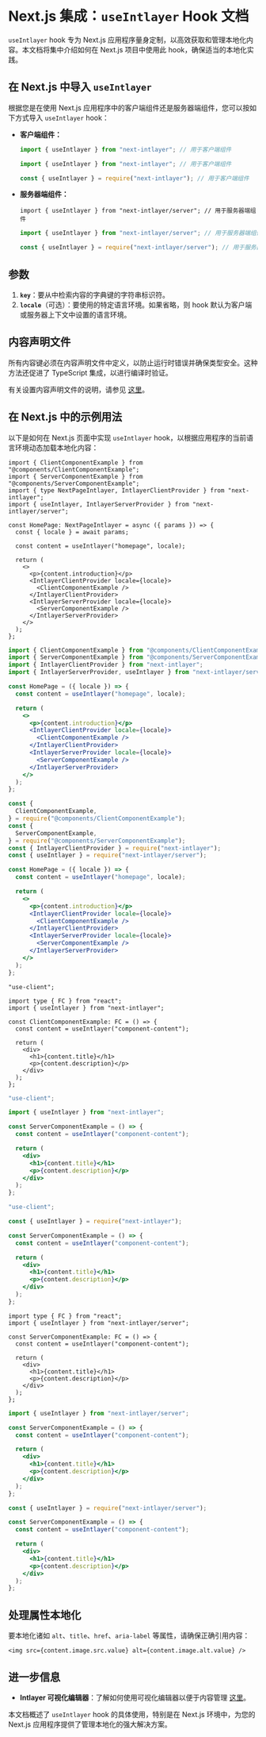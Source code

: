 # Next.js 集成：`useIntlayer` Hook 文档

`useIntlayer` hook 专为 Next.js 应用程序量身定制，以高效获取和管理本地化内容。本文档将集中介绍如何在 Next.js 项目中使用此 hook，确保适当的本地化实践。

## 在 Next.js 中导入 `useIntlayer`

根据您是在使用 Next.js 应用程序中的客户端组件还是服务器端组件，您可以按如下方式导入 `useIntlayer` hook：

- **客户端组件：**

  ```typescript codeFormat="typescript"
  import { useIntlayer } from "next-intlayer"; // 用于客户端组件
  ```

  ```javascript codeFormat="esm"
  import { useIntlayer } from "next-intlayer"; // 用于客户端组件
  ```

  ```javascript codeFormat="commonjs"
  const { useIntlayer } = require("next-intlayer"); // 用于客户端组件
  ```

- **服务器端组件：**

  ```tsx codeFormat="typescript"
  import { useIntlayer } from "next-intlayer/server"; // 用于服务器端组件
  ```

  ```javascript codeFormat="esm"
  import { useIntlayer } from "next-intlayer/server"; // 用于服务器端组件
  ```

  ```javascript codeFormat="commonjs"
  const { useIntlayer } = require("next-intlayer/server"); // 用于服务器端组件
  ```

## 参数

1. **`key`**：要从中检索内容的字典键的字符串标识符。
2. **`locale`**（可选）：要使用的特定语言环境。如果省略，则 hook 默认为客户端或服务器上下文中设置的语言环境。

## 内容声明文件

所有内容键必须在内容声明文件中定义，以防止运行时错误并确保类型安全。这种方法还促进了 TypeScript 集成，以进行编译时验证。

有关设置内容声明文件的说明，请参见 [这里](https://github.com/aymericzip/intlayer/blob/main/docs/zh/content_declaration/get_started.md)。

## 在 Next.js 中的示例用法

以下是如何在 Next.js 页面中实现 `useIntlayer` hook，以根据应用程序的当前语言环境动态加载本地化内容：

```tsx fileName="src/pages/[locale]/index.tsx" codeFormat="typescript"
import { ClientComponentExample } from "@components/ClientComponentExample";
import { ServerComponentExample } from "@components/ServerComponentExample";
import { type NextPageIntlayer, IntlayerClientProvider } from "next-intlayer";
import { useIntlayer, IntlayerServerProvider } from "next-intlayer/server";

const HomePage: NextPageIntlayer = async ({ params }) => {
  const { locale } = await params;

  const content = useIntlayer("homepage", locale);

  return (
    <>
      <p>{content.introduction}</p>
      <IntlayerClientProvider locale={locale}>
        <ClientComponentExample />
      </IntlayerClientProvider>
      <IntlayerServerProvider locale={locale}>
        <ServerComponentExample />
      </IntlayerServerProvider>
    </>
  );
};
```

```jsx fileName="src/pages/[locale]/index.csx" codeFormat="esm"
import { ClientComponentExample } from "@components/ClientComponentExample";
import { ServerComponentExample } from "@components/ServerComponentExample";
import { IntlayerClientProvider } from "next-intlayer";
import { IntlayerServerProvider, useIntlayer } from "next-intlayer/server";

const HomePage = ({ locale }) => {
  const content = useIntlayer("homepage", locale);

  return (
    <>
      <p>{content.introduction}</p>
      <IntlayerClientProvider locale={locale}>
        <ClientComponentExample />
      </IntlayerClientProvider>
      <IntlayerServerProvider locale={locale}>
        <ServerComponentExample />
      </IntlayerServerProvider>
    </>
  );
};
```

```jsx fileName="src/components/ClientComponentExample.csx" codeFormat="commonjs"
const {
  ClientComponentExample,
} = require("@components/ClientComponentExample");
const {
  ServerComponentExample,
} = require("@components/ServerComponentExample");
const { IntlayerClientProvider } = require("next-intlayer");
const { useIntlayer } = require("next-intlayer/server");

const HomePage = ({ locale }) => {
  const content = useIntlayer("homepage", locale);

  return (
    <>
      <p>{content.introduction}</p>
      <IntlayerClientProvider locale={locale}>
        <ClientComponentExample />
      </IntlayerClientProvider>
      <IntlayerServerProvider locale={locale}>
        <ServerComponentExample />
      </IntlayerServerProvider>
    </>
  );
};
```

```tsx fileName="src/components/ClientComponentExample.tsx" codeFormat="typescript"
"use-client";

import type { FC } from "react";
import { useIntlayer } from "next-intlayer";

const ClientComponentExample: FC = () => {
  const content = useIntlayer("component-content");

  return (
    <div>
      <h1>{content.title}</h1>
      <p>{content.description}</p>
    </div>
  );
};
```

```jsx fileName="src/components/ClientComponentExample.msx" codeFormat="esm"
"use-client";

import { useIntlayer } from "next-intlayer";

const ServerComponentExample = () => {
  const content = useIntlayer("component-content");

  return (
    <div>
      <h1>{content.title}</h1>
      <p>{content.description}</p>
    </div>
  );
};
```

```jsx fileName="src/components/ClientComponentExample.csx" codeFormat="commonjs"
"use-client";

const { useIntlayer } = require("next-intlayer");

const ServerComponentExample = () => {
  const content = useIntlayer("component-content");

  return (
    <div>
      <h1>{content.title}</h1>
      <p>{content.description}</p>
    </div>
  );
};
```

```tsx fileName="src/components/ServerComponentExample.tsx" codeFormat="typescript"
import type { FC } from "react";
import { useIntlayer } from "next-intlayer/server";

const ServerComponentExample: FC = () => {
  const content = useIntlayer("component-content");

  return (
    <div>
      <h1>{content.title}</h1>
      <p>{content.description}</p>
    </div>
  );
};
```

```jsx fileName="src/components/ServerComponentExample.mjx" codeFormat="esm"
import { useIntlayer } from "next-intlayer/server";

const ServerComponentExample = () => {
  const content = useIntlayer("component-content");

  return (
    <div>
      <h1>{content.title}</h1>
      <p>{content.description}</p>
    </div>
  );
};
```

```jsx fileName="src/components/ServerComponentExample.csx" codeFormat="commonjs"
const { useIntlayer } = require("next-intlayer/server");

const ServerComponentExample = () => {
  const content = useIntlayer("component-content");

  return (
    <div>
      <h1>{content.title}</h1>
      <p>{content.description}</p>
    </div>
  );
};
```

## 处理属性本地化

要本地化诸如 `alt`、`title`、`href`、`aria-label` 等属性，请确保正确引用内容：

```tsx
<img src={content.image.src.value} alt={content.image.alt.value} />
```

## 进一步信息

- **Intlayer 可视化编辑器**：了解如何使用可视化编辑器以便于内容管理 [这里](https://github.com/aymericzip/intlayer/blob/main/docs/zh/intlayer_editor.md)。

本文档概述了 `useIntlayer` hook 的具体使用，特别是在 Next.js 环境中，为您的 Next.js 应用程序提供了管理本地化的强大解决方案。
